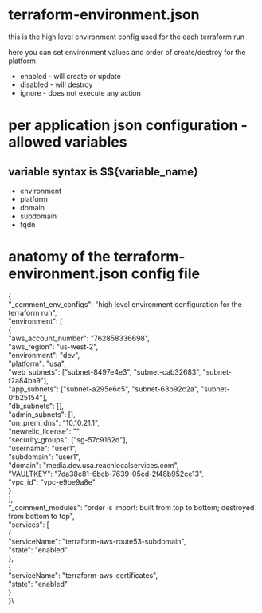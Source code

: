 

# terraform-environment.json #
this is the high level environment config used for the each terraform run

here you can set environment values and order of create/destroy for the platform
* enabled - will create or update
* disabled - will destroy
* ignore - does not execute any action


# per application json configuration - allowed variables #
## variable syntax is $${variable_name} ##
* environment
* platform
* domain
* subdomain
* fqdn


# anatomy of the terraform-environment.json config file #
{\
  "_comment_env_configs": "high level environment configuration for the terraform run",\
  "environment": [\
    {\
      "aws_account_number": "762858336698",\
      "aws_region": "us-west-2",\
      "environment": "dev",\
      "platform": "usa",\
      "web_subnets": ["subnet-8497e4e3", "subnet-cab32683", "subnet-f2a84ba9"],\
      "app_subnets": ["subnet-a295e6c5", "subnet-63b92c2a", "subnet-0fb25154"],\
      "db_subnets": [],\
      "admin_subnets": [],\
      "on_prem_dns": "10.10.21.1",\
      "newrelic_license": "",\
      "security_groups": ["sg-57c9162d"],\
      "username": "user1",\
      "subdomain": "user1",\
      "domain": "media.dev.usa.reachlocalservices.com",\
      "VAULTKEY": "7da38c81-6bcb-7639-05cd-2f48b952ce13",\
      "vpc_id": "vpc-e9be9a8e"\
    }\
  ],\
  "_comment_modules": "order is import: built from top to bottom; destroyed from bottom to top",\
  "services": [\
    {\
      "serviceName": "terraform-aws-route53-subdomain",\
      "state": "enabled"\
    },\
    {\
      "serviceName": "terraform-aws-certificates",\
      "state": "enabled"\
    }\
}\
